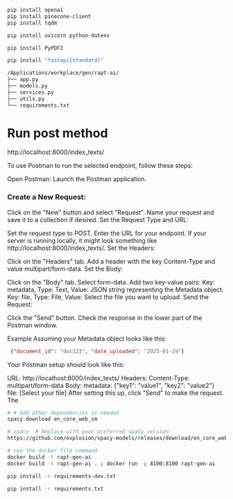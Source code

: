 ```bash
pip install openai
pip install pinecone-client
pip install tqdm

pip install uvicorn python-dotenv 

pip install PyPDF2

pip install "fastapi[standard]"
```


```bash
/Applications/workplace/gen/rapt-ai/
├── app.py
├── models.py
├── services.py
├── utils.py
└── requirements.txt
```


# Run post method
http://localhost:8000/index_texts/

To use Postman to run the selected endpoint, follow these steps:

Open Postman: Launch the Postman application.

### Create a New Request:

Click on the "New" button and select "Request".
Name your request and save it to a collection if desired.
Set the Request Type and URL:

Set the request type to POST.
Enter the URL for your endpoint. If your server is running locally, it might look something like http://localhost:8000/index_texts/.
Set the Headers:

Click on the "Headers" tab.
Add a header with the key Content-Type and value multipart/form-data.
Set the Body:

Click on the "Body" tab.
Select form-data.
Add two key-value pairs:
Key: metadata, Type: Text, Value: JSON string representing the Metadata object.
Key: file, Type: File, Value: Select the file you want to upload.
Send the Request:

Click the "Send" button.
Check the response in the lower part of the Postman window.


Example
Assuming your Metadata object looks like this:

```json
 {"document_id": "doc123", "date_uploaded": "2025-01-19"}
```
Your Postman setup should look like this:

URL: http://localhost:8000/index_texts/
Headers:
Content-Type: multipart/form-data
Body:
metadata: {"key1": "value1", "key2": "value2"}
file: [Select your file]
After setting this up, click "Send" to make the request. The


```bash
# # Add other dependencies as needed
spacy download en_core_web_sm

# spacy  # Replace with your preferred spaCy version
https://github.com/explosion/spacy-models/releases/download/en_core_web_sm-3.6.0/en_core_web_sm-3.6.0.tar.gz

# run the docker file command
docker build -t rapt-gen-ai
docker build -t rapt-gen-ai . ; docker run -p 8100:8100 rapt-gen-ai
```

```bash
pip install -r requirements-dev.txt

pip install -r requirements.txt

```